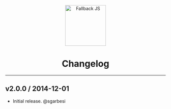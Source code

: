 <p align="center"><a href="http://fallback.io/" target="_blank"><img alt="Fallback JS" height="128" src="http://fallback.io/img/logo.png" /></a></p>
<h1 align="center">Changelog</h1>

---

## v2.0.0 / 2014-12-01
- Initial release. @sgarbesi
